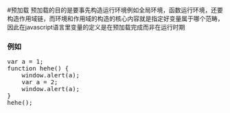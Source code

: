 #预加载
预加载的目的是要事先构造运行环境例如全局环境，函数运行环境，还要构造作用域链，而环境和作用域的构造的核心内容就是指定好变量属于哪个范畴，因此在javascript语言里变量的定义是在预加载完成而非在运行时期

<h3>例如</h3>
<pre>
var a = 1;
function hehe() {
    window.alert(a);
    var a = 2;
    window.alert(a);
}
hehe();
</pre>
